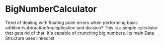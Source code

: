 # BigNumberCalculator
Tired of dealing with floating point errors when performing basic addition/subtraction/multiplication and division?
This is a simple calculator that gets rid of that. It's capable of crunching big numbers. Its main Data Structure uses linkedlist
